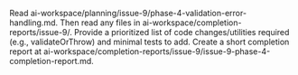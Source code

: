Read ai-workspace/planning/issue-9/phase-4-validation-error-handling.md. Then read any files in ai-workspace/completion-reports/issue-9/. Provide a prioritized list of code changes/utilities required (e.g., validateOrThrow) and minimal tests to add. Create a short completion report at ai-workspace/completion-reports/issue-9/issue-9-phase-4-completion-report.md.

